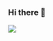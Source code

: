 ### Hi there 👋

[![](https://github-readme-stats.vercel.app/api?username=e1abrador&show_icons=true&theme=gotham)](https://github.com/e1abrador)
